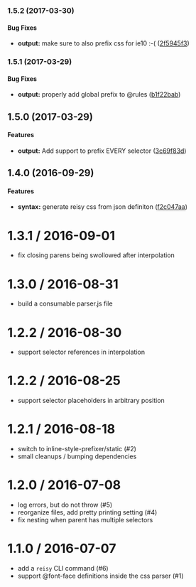 <a name="1.5.2"></a>
### 1.5.2 (2017-03-30)


#### Bug Fixes

* **output:**  make sure to also prefix css for ie10 :-( ([2f5945f3](2f5945f3))



<a name="1.5.1"></a>
### 1.5.1 (2017-03-29)


#### Bug Fixes

* **output:**  properly add global prefix to @rules ([b1f22bab](b1f22bab))



<a name="1.5.0"></a>
## 1.5.0 (2017-03-29)


#### Features

* **output:**  Add support to prefix EVERY selector ([3c69f83d](3c69f83d))



<a name="1.4.0"></a>
## 1.4.0 (2016-09-29)


#### Features

* **syntax:**  generate reisy css from json definiton ([f2c047aa](f2c047aa))




1.3.1 / 2016-09-01
==================

  * fix closing parens being swollowed after interpolation

1.3.0 / 2016-08-31
==================

  * build a consumable parser.js file

1.2.2 / 2016-08-30
==================

  * support selector references in interpolation

1.2.2 / 2016-08-25
==================

  * support selector placeholders in arbitrary position

1.2.1 / 2016-08-18
==================

  * switch to inline-style-prefixer/static (#2)
  * small cleanups / bumping dependencies

1.2.0 / 2016-07-08
==================

  * log errors, but do not throw (#5)
  * reorganize files, add pretty printing setting (#4)
  * fix nesting when parent has multiple selectors

1.1.0 / 2016-07-07
==================

  * add a `reisy` CLI command (#6)
  * support @font-face definitions inside the css parser (#1)
